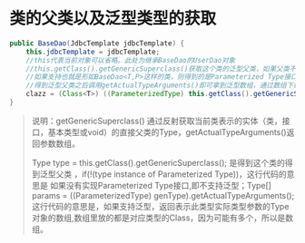 # 类的父类以及泛型类型的获取

```java
public BaseDao(JdbcTemplate jdbcTemplate) {
    this.jdbcTemplate = jdbcTemplate;
    //this代表当前对象可以省略。此处为继承BaseDao的UserDao对象
    //this.getClass().getGenericSuperclass()获取这个类的泛型父类，如果父类不支持泛型，得到的为Object对象
    //如果支持也就是形如BaseDao<T,P>这样的类，则得到的是Parameterized Type接口的实现类也就可以强转为ParameterizedType
    //得到泛型父类之后调用getActualTypeArguments()即可拿到泛型数组，通过数组下标获取对应的泛型类型，[0]为T，[1]为P
    clazz = (Class<T>) ((ParameterizedType) this.getClass().getGenericSuperclass()).getActualTypeArguments()[0];
}
```

>说明：getGenericSuperclass() 通过反射获取当前类表示的实体（类，接口，基本类型或void）的直接父类的Type，getActualTypeArguments()返回参数数组。
>
>Type type = this.getClass().getGenericSuperclass(); 是得到这个类的得到泛型父类 ，if(!(type instance of Parameterized Type))，这行代码的意思是
>如果没有实现Parameterized Type接口,即不支持泛型；Type[] params = ((ParameterizedType) genType).getActualTypeArguments();这行代码的意思是，如果支持泛型，返回表示此类型实际类型参数的Type对象的数组,数组里放的都是对应类型的Class，因为可能有多个，所以是数组。